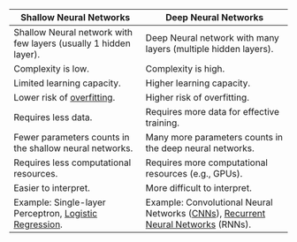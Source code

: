 | Shallow Neural Networks                                                                                                    | Deep Neural Networks                                                                                                                                                                                                                  |
| -------------------------------------------------------------------------------------------------------------------------- | ------------------------------------------------------------------------------------------------------------------------------------------------------------------------------------------------------------------------------------- |
| Shallow Neural network with few layers (usually 1 hidden layer).                                                           | Deep Neural network with many layers (multiple hidden layers).                                                                                                                                                                        |
| Complexity is low.                                                                                                         | Complexity is high.                                                                                                                                                                                                                   |
| Limited learning capacity.                                                                                                 | Higher learning capacity.                                                                                                                                                                                                             |
| Lower risk of [overfitting](https://www.geeksforgeeks.org/underfitting-and-overfitting-in-machine-learning/).              | Higher risk of overfitting.                                                                                                                                                                                                           |
| Requires less data.                                                                                                        | Requires more data for effective training.                                                                                                                                                                                            |
| Fewer parameters counts in the shallow neural networks.                                                                    | Many more parameters counts in the deep neural networks.                                                                                                                                                                              |
| Requires less computational resources.                                                                                     | Requires more computational resources (e.g., GPUs).                                                                                                                                                                                   |
| Easier to interpret.                                                                                                       | More difficult to interpret.                                                                                                                                                                                                          |
| Example: Single-layer Perceptron, [Logistic Regression](https://www.geeksforgeeks.org/understanding-logistic-regression/). | Example: Convolutional Neural Networks ([CNNs](https://www.geeksforgeeks.org/introduction-convolution-neural-network/)), [Recurrent Neural Networks](https://www.geeksforgeeks.org/introduction-to-recurrent-neural-network/) (RNNs). |
